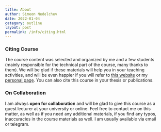 ```yaml
---
title: About
author: Simeon Nedelchev
date: 2022-01-04
category: outline
layout: post
permalink: /info/citing.html
---
```


### Citing Course

The course content was selected and organized by me and a few students (mainly responsible for the technical part of the course, many thanks to them). We will be glad if these materials will help you in your teaching activities, and will be even happier if you will refer to [this website](https://simeon-ned.github.io/mcp/) or my [personal page](https://simeon-ned.github.io/). You can also cite this course in your thesis or publications.

### On Collaboration

I am always **open for collaboration** and will be glad to give this course as a guest lecturer at your university or online. Feel free to contact me on this matter, as well as if you need any additional materials, if you find any typos, inaccuracies in the course materials as well. I am usually available via email or telegram. 

